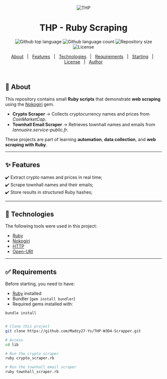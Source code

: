 <div align="center" id="top"> 
  <img src="./.github/app.gif" alt="THP" />
</div>

<h1 align="center">THP - Ruby Scraping</h1>

<p align="center">
  <img alt="Github top language" src="https://img.shields.io/github/languages/top/Madzy27-Ys/THP-W3D4-Scrapper?color=56BEB8">
  <img alt="Github language count" src="https://img.shields.io/github/languages/count/Madzy27-Ys/THP-W3D4-Scrapper?color=56BEB8">
  <img alt="Repository size" src="https://img.shields.io/github/repo-size/Madzy27-Ys/THP-W3D4-Scrapper?color=56BEB8">
  <img alt="License" src="https://img.shields.io/github/license/Madzy27-Ys/THP-W3D4-Scrapper?color=56BEB8">
</p>

<p align="center">
  <a href="#dart-about">About</a> &#xa0; | &#xa0; 
  <a href="#sparkles-features">Features</a> &#xa0; | &#xa0;
  <a href="#rocket-technologies">Technologies</a> &#xa0; | &#xa0;
  <a href="#white_check_mark-requirements">Requirements</a> &#xa0; | &#xa0;
  <a href="#checkered_flag-starting">Starting</a> &#xa0; | &#xa0;
  <a href="#memo-license">License</a> &#xa0; | &#xa0;
  <a href="https://github.com/Madzy27-Ys" target="_blank">Author</a>
</p>

<br>

## :dart: About ##

This repository contains small **Ruby scripts** that demonstrate **web scraping** using the [Nokogiri](https://nokogiri.org/) gem.  

- **Crypto Scraper** → Collects cryptocurrency names and prices from *CoinMarketCap*.  
- **Townhall Email Scraper** → Retrieves townhall names and emails from *lannuaire.service-public.fr*.  

These projects are part of learning **automation**, **data collection**, and **web scraping with Ruby**.

---

## :sparkles: Features ##

:heavy_check_mark: Extract crypto names and prices in real time;  
:heavy_check_mark: Scrape townhall names and their emails;  
:heavy_check_mark: Store results in structured Ruby hashes;  

---

## :rocket: Technologies ##

The following tools were used in this project:

- [Ruby](https://www.ruby-lang.org/)  
- [Nokogiri](https://nokogiri.org/)  
- [HTTP](https://github.com/httprb/http)  
- [Open-URI](https://ruby-doc.org/stdlib/libdoc/open-uri/rdoc/OpenURI.html)  

---

## :white_check_mark: Requirements ##

Before starting, you need to have:  

- [Ruby](https://www.ruby-lang.org/en/downloads/) installed  
- Bundler (`gem install bundler`)  
- Required gems installed with:  

```bash
bundle install


# Clone this project
git clone https://github.com/Madzy27-Ys/THP-W3D4-Scrapper.git

# Access
cd lib

# Run the crypto scraper
ruby crypto_scraper.rb

# Run the townhall email scraper
ruby townhall_scraper.rb
